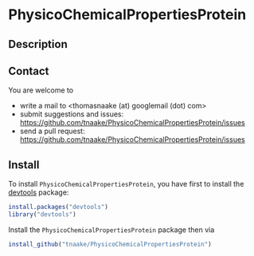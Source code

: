 # PhysicoChemicalPropertiesProtein

## Description

## Contact 

You are welcome to 

 * write a mail to <thomasnaake (at) googlemail (dot) com> 
 * submit suggestions and issues: <https://github.com/tnaake/PhysicoChemicalPropertiesProtein/issues>
 * send a pull request: <https://github.com/tnaake/PhysicoChemicalPropertiesProtein/issues> 

## Install
To install `PhysicoChemicalPropertiesProtein`, you have first to install the 
[devtools](http://cran.r-project.org/web/packages/devtools/index.html) package: 

```r
install.packages("devtools")
library("devtools")
```

Install the `PhysicoChemicalPropertiesProtein` package then via
```r
install_github("tnaake/PhysicoChemicalPropertiesProtein")
 
